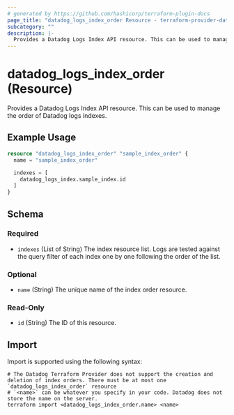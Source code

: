 ```yaml
---
# generated by https://github.com/hashicorp/terraform-plugin-docs
page_title: "datadog_logs_index_order Resource - terraform-provider-datadog"
subcategory: ""
description: |-
  Provides a Datadog Logs Index API resource. This can be used to manage the order of Datadog logs indexes.
---
```


# datadog_logs_index_order (Resource)

Provides a Datadog Logs Index API resource. This can be used to manage the order of Datadog logs indexes.

## Example Usage

```terraform
resource "datadog_logs_index_order" "sample_index_order" {
  name = "sample_index_order"

  indexes = [
    datadog_logs_index.sample_index.id
  ]
}
```

<!-- schema generated by tfplugindocs -->
## Schema

### Required

- `indexes` (List of String) The index resource list. Logs are tested against the query filter of each index one by one following the order of the list.

### Optional

- `name` (String) The unique name of the index order resource.

### Read-Only

- `id` (String) The ID of this resource.

## Import

Import is supported using the following syntax:

```shell
# The Datadog Terraform Provider does not support the creation and deletion of index orders. There must be at most one `datadog_logs_index_order` resource
# `<name>` can be whatever you specify in your code. Datadog does not store the name on the server.
terraform import <datadog_logs_index_order.name> <name>
```
